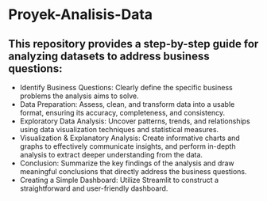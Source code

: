 # Proyek-Analisis-Data

## This repository provides a step-by-step guide for analyzing datasets to address business questions:

- Identify Business Questions: Clearly define the specific business problems the analysis aims to solve.
- Data Preparation: Assess, clean, and transform data into a usable format, ensuring its accuracy, completeness, and consistency.
- Exploratory Data Analysis: Uncover patterns, trends, and relationships using data visualization techniques and statistical measures.
- Visualization & Explanatory Analysis: Create informative charts and graphs to effectively communicate insights, and perform in-depth analysis to extract deeper understanding from the data.
- Conclusion: Summarize the key findings of the analysis and draw meaningful conclusions that directly address the business questions.
- Creating a Simple Dashboard: Utilize Streamlit to construct a straightforward and user-friendly dashboard.
